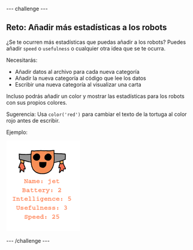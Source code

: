 --- challenge ---
## Reto: Añadir más estadísticas a los robots
¿Se te ocurren más estadísticas que puedas añadir a los robots? Puedes añadir `speed` o `usefulness` o cualquier otra idea que se te ocurra. 

Necesitarás:

+ Añadir datos al archivo para cada nueva categoría 
+ Añadir la nueva categoría al código que lee los datos
+ Escribir una nueva categoría al visualizar una carta

Incluso podrás añadir un color y mostrar las estadísticas para los robots con sus propios colores. 

Sugerencia: Usa `color('red')` para cambiar el texto de la tortuga al color rojo antes de escribir. 

Ejemplo: 

![screenshot](images/robotrumps-jet.png) 




--- /challenge ---